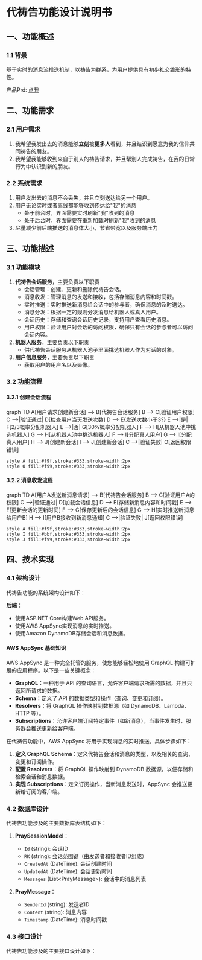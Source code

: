 # 代祷告功能设计说明书

## 一、功能概述

### 1.1 背景
基于实时的消息流推送机制，以祷告为群系，为用户提供具有初步社交雏形的特性。

产品Prd: [点我](https://zin8ujy4xk2.feishu.cn/docx/SxW8dkqjjoh1gExrghGc0JgAnLd?from=from_copylink)

## 二、功能需求

### 2.1 用户需求
1. 我希望我发出去的消息能够**立刻**被**更多人**看到，并且结识到愿意为我的信仰共同祷告的朋友。
2. 我希望我能够收到来自于别人的祷告请求，并且帮别人完成祷告，在我的日常行为中认识到新的朋友。

### 2.2 系统需求
1. 用户发出去的消息不会丢失，并且立刻送达给另一个用户。
2. 用户无论实时或者离线都能够收到传达给"我"的消息
    + 处于前台时，界面需要实时刷新"我"收到的消息
    + 处于后台时，界面需要在重新加载时刷新"我"收到的消息
3. 尽量减少前后端推送的消息体大小，节省带宽以及服务端压力

## 三、功能描述

### 3.1 功能模块

1. **代祷告会话服务**，主要负责以下职责
    + 会话管理：创建、更新和删除代祷告会话。
    + 消息收发：管理消息的发送和接收，包括存储消息内容和时间戳。
    + 实时推送：实时推送新消息给会话中的参与者，确保消息的及时送达。
    + 消息分发：根据一定的规则分发消息给机器人或真人用户。
    + 会话历史：存储和查询会话历史记录，支持用户查看历史消息。
    + 用户权限：验证用户对会话的访问权限，确保只有会话的参与者可以访问会话内容。
2. **机器人服务**，主要负责以下职责
    + 供代祷告会话服务从机器人池子里面挑选机器人作为对话的对象。
3. **用户信息服务**，主要负责以下职责
    + 获取用户的用户名以及头像。

### 3.2 功能流程
#### 3.2.1 创建会话流程

<code-block lang="mermaid">
graph TD
    A[用户请求创建新会话] --> B[代祷告会话服务]
    B --> C[验证用户权限]
    C -->|验证通过| D[检查用户当天发送次数]
    D --> E{发送次数小于3?}
    E -->|是| F[2/3概率分配机器人]
    E -->|否| G[30%概率分配机器人]
    F --> H[从机器人池中挑选机器人]
    G --> H[从机器人池中挑选机器人]
    F --> I[分配真人用户]
    G --> I[分配真人用户]
    H --> J[创建新会话]
    I --> J[创建新会话]
    C -->|验证失败| O[返回权限错误]

    style A fill:#f9f,stroke:#333,stroke-width:2px
    style O fill:#f99,stroke:#333,stroke-width:2px
</code-block>

#### 3.2.2 消息收发流程
<code-block lang="mermaid">
graph TD
    A[用户A发送新消息请求] --> B[代祷告会话服务]
    B --> C[验证用户A的权限]
    C -->|验证通过| D[加载会话信息]
    D --> E[存储新消息内容和时间戳]
    E --> F[更新会话的更新时间]
    F --> G[保存更新后的会话信息]
    G --> H[实时推送新消息给用户B]
    H --> I[用户B接收到新消息通知]
    C -->|验证失败| J[返回权限错误]

    style A fill:#f9f,stroke:#333,stroke-width:2px
    style I fill:#bbf,stroke:#333,stroke-width:2px
    style J fill:#f99,stroke:#333,stroke-width:2px
</code-block>

## 四、技术实现

### 4.1 架构设计
代祷告功能的系统架构设计如下：

**后端**：
- 使用ASP.NET Core构建Web API服务。
- 使用AWS AppSync实现消息的实时推送。
- 使用Amazon DynamoDB存储会话和消息数据。
<note>

#### AWS AppSync 基础知识
AWS AppSync 是一种完全托管的服务，使您能够轻松地使用 GraphQL 构建可扩展的应用程序。以下是一些关键概念：

- **GraphQL**：一种用于 API 的查询语言，允许客户端请求所需的数据，并且只返回所请求的数据。
- **Schema**：定义了 API 的数据类型和操作（查询、变更和订阅）。
- **Resolvers**：将 GraphQL 操作映射到数据源（如 DynamoDB、Lambda、HTTP 等）。
- **Subscriptions**：允许客户端订阅特定事件（如新消息），当事件发生时，服务器会推送更新给客户端。

在代祷告功能中，AWS AppSync 将用于实现消息的实时推送。具体步骤如下：

1. **定义 GraphQL Schema**：定义代祷告会话和消息的类型，以及相关的查询、变更和订阅操作。
2. **配置 Resolvers**：将 GraphQL 操作映射到 DynamoDB 数据源，以便存储和检索会话和消息数据。
3. **实现 Subscriptions**：定义订阅操作，当新消息发送时，AppSync 会推送更新给订阅的客户端。
</note>


### 4.2 数据库设计
代祷告功能涉及的主要数据库表结构如下：

1. **PraySessionModel**：
    - `Id` (string): 会话ID
    - `RK` (string): 会话范围键（由发送者和接收者ID组成）
    - `CreatedAt` (DateTime): 会话创建时间
    - `UpdatedAt` (DateTime): 会话更新时间
    - `Messages` (List&lt;PrayMessage&gt;): 会话中的消息列表

2. **PrayMessage**：
    - `SenderId` (string): 发送者ID
    - `Content` (string): 消息内容
    - `Timestamp` (DateTime): 消息时间戳

### 4.3 接口设计
代祷告功能涉及的主要接口设计如下：

